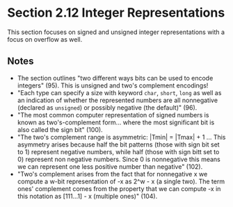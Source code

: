 # Section 2.12 Integer Representations
This section focuses on signed and unsigned integer representations with a focus on overflow as well.

## Notes
- The section outlines "two different ways bits can be used to encode integers" (95). This is unsigned and two's complement encodings!
- "Each type can specify a size with keyword `char`, `short`, `long` as well as an indication of whether the represented numbers are all nonnegative (declared as `unsigned`) or possibly negative (the default)" (96).
- "The most common computer representation of signed numbers is known as two's-complement form... where the most significant bit is also called the sign bit" (100).
- "The two's complement range is asymmetric: |Tmin| = |Tmax| + 1 ... This asymmetry arises because half the bit patterns (those with sign bit set to 1) represent negative numbers, while half (those with sign bitt set to 0) represent non negative numbers. Since 0 is nonnegative this means we can represent one less positive number than negative" (102).
- "Two's complement arises from the fact that for nonnegative x we compute a w-bit representation of -x as 2^w - x (a single two). The term ones' complement comes from the property that we can compute -x in this notation as [111...1] - x (multiple ones)" (104).

